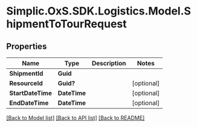 # Simplic.OxS.SDK.Logistics.Model.ShipmentToTourRequest

## Properties

Name | Type | Description | Notes
------------ | ------------- | ------------- | -------------
**ShipmentId** | **Guid** |  | 
**ResourceId** | **Guid?** |  | [optional] 
**StartDateTime** | **DateTime** |  | [optional] 
**EndDateTime** | **DateTime** |  | [optional] 

[[Back to Model list]](../README.md#documentation-for-models) [[Back to API list]](../README.md#documentation-for-api-endpoints) [[Back to README]](../README.md)

